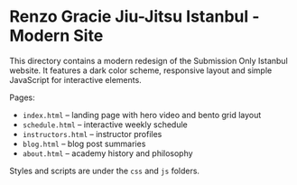 # Renzo Gracie Jiu-Jitsu Istanbul - Modern Site

This directory contains a modern redesign of the Submission Only Istanbul website.
It features a dark color scheme, responsive layout and simple JavaScript for interactive elements.

Pages:
- `index.html` – landing page with hero video and bento grid layout
- `schedule.html` – interactive weekly schedule
- `instructors.html` – instructor profiles
- `blog.html` – blog post summaries
- `about.html` – academy history and philosophy

Styles and scripts are under the `css` and `js` folders.
